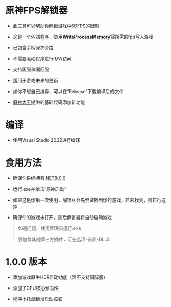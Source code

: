 # 原神FPS解锁器  
- 此工具可以帮助你解锁游戏中60FPS的限制  

- 这是一个外部程序，使用**WriteProcessMemory**将所需的fps写入游戏  

- 已包含手柄保护旁路  

- 不需要驱动程序进行R/W访问  

- 支持国服和国际服  

- 适用于游戏未来的更新  

- 如你不想自己编译，可以在“Release”下载编译后的文件  

- [原神大王](https://github.com/34736384)提供的基础代码添加新功能

# 编译
- 使用Visual Studio 2022进行编译  

# 食用方法
- 确保你系统拥有[.NET8.0.0](https://dotnet.microsoft.com/en-us/download/dotnet/thank-you/runtime-desktop-8.0.0-windows-x64-installer)  

- 运行.exe并单击“原神启动”  

- 如果这是你第一次使用，解锁器会先尝试找到你的游戏，若未找到，则自行选择  

- 确保你的游戏未打开，随后解锁器将自动启动游戏  

>如遇问题，使用管理员运行.exe
>
>要加载其他第三方插件，可在选项-设置-DLLS  

# 1.0.0 版本
- 添加游戏原生HDR启动功能（暂不支持国际服）  

- 添加了CPU核心倾向性  

- 程序小托盘新增启动按钮  
